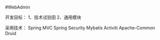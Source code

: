 #WebAdmin

开发目标：
    1、技术试验田
    2、通用模块

采用技术：
    Spring MVC
    Spring Security
    Mybatis
    Activiti
    Apache-Common
    Druid
